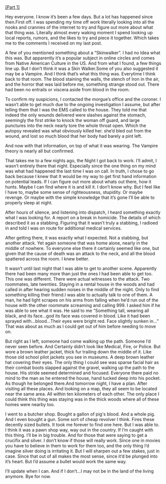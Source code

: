 
[[Part 1]](https://www.reddit.com/r/nosleep/comments/wf51xz/im_an_ems_worker_last_night_i_saw_something/?utm_source=share&utm_medium=ios_app&utm_name=iossmf)

Hey everyone. I know it’s been a few days. But a lot has happened since then.First off. I was spending my time off work literally looking into all the nooks and crannies of the internet to try and figure out more about what that thing was. Literally almost every waking moment I spend looking up local reports, rumors, and the likes to try and piece it together. Which takes me to the comments I received on my last post.


A few of you mentioned something about a “Skinwalker”. I had no Idea what this was. But apparently it’s a popular subject in online circles and comes from Native American Culture in the US. And from what I found, a few things line up. But I don’t think it was a Skin Walker.Some of you also suggested it may be a Vampire. And I think that’s what this thing was. Everytime I think back to that room. The blood staining the walls, the stench of Iron in the air, and the horror that was laid before me, something strange stood out. There had been no entrails or viscera aside from blood in the room.


To confirm my suspicions, I contacted the morgue’s office and the coroner. I wasn’t able to get much due to the ongoing investigation I assume, but after telling them that I was the EMS called to the house. They told me that indeed the only wounds delivered were slashes against the stomach, seemingly the first strike to knock the woman off guard, and large punctures into the neck nearly tore the whole throat open. Which the autopsy revealed was what obviously killed her. she’d bled out from the wound, and lost so much blood that her body had barely a pint left.


And now with that information, on top of what it was wearing. The Vampire theory is nearly all but confirmed.


That takes me to a few nights ago, the Night I got back to work. I’ll admit, I wasn’t entirely there that night. Especially since the one thing on my mind was what had happened the last time I was on call. In truth, I chose to go back because I knew that It would be my way to get first hand information on potential leads. If I can figure out more about whats out there, how it hunts. Maybe I can find where it is and kill it. I don’t know why. But I feel like I have to, maybe some sense of righteousness, stupidity. Or maybe revenge. Or maybe with the simple knowledge that it’s gone I’ll be able to properly sleep at night.


After hours of silence, and listening into dispatch, I heard something exactly what I was looking for. A report on a break in homicide. The details of which described it as a stabbing. Figuring that it wasn’t truly a stabbing, I radioed in and told I was on route for additional medical services.


After getting there, it was exactly what I expected. Not a stabbing, but another attack. Yet again someone that was home alone, nearly in the middle of nowhere. To everyone else there it certainly seemed like one, but given that the cause of death was an attack to the neck, and all the blood spattered across the room. I knew better.


It wasn’t until last night that I was able to get to another scene. Apparently there had been many more than just the ones I had been able to get too. This one was different. There were actual witnesses to the attack. Two roommates, late twenties. Staying in a rental house in the woods and had called in after hearing sudden noises in the middle of the night. Only to find something killing their friend.I was able to actually talk to one of them. A man, he had light scrapes on his arms from falling when he’d run out of the house with the other roommate screaming and calling 999. I asked him if he was able to see what it was. He said to me “Something tall, wearing all black, and its face…god its face was covered in blood. Like it had been sprayed with...blood…Their eyes were bright red. Face slightly sunken in…” That was about as much as I could get out of him before needing to move on.


But right as I left, someone had come walking up the path. Someone I’d never seen before. And Certainly didn’t look like Medical, Fire, or Police. But wore a brown leather jacket, thick fur trailing down the middle of it. Like those old school pilot jackets you see in museums. A deep brown leather hat covering their eyes. The only thing I could see was sparse facial hair as their combat boots slapped against the gravel, walking up the path to the house. His stride seemed determined and focused. Everyone there paid no mind to the man as he entered the house, hand tucked deep into his pocket. As though he belonged there.And tomorrow night, I have a plan. After visiting all these places. And looking on a map, they all seem to be located near the same area. All within ten kilometers of each other. The only place I could think this thing was staying was in the thick woods where all of these homes were nearby too.


I went to a butcher shop. Bought a gallon of pig's blood. And a whole pig. And I even bought a gun. Some sort of cheap revolver I think. Fires these decently sized bullets. It took me forever to find one here. But I was able to. I think it was a pawn shop way, way out in the country. If I’m caught with this thing. I’ll be in big trouble. And for those that were saying to get a crucifix and silver. I don’t know if those will really work. Since one in movies you have to believe in them to work for them too, and the only thing I’d imagine silver doing is irritating it. But I will sharpen out a few stakes, just in case. Since that out of all makes the most sense, since it’d be plunged into it’s heart. But I’d assume a bullet would work the same way.


I’ll update when I can. And if I don’t…I may not be in the land of the living anymore. Bye for now.